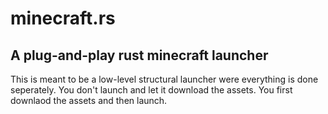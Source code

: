 # minecraft.rs

## A plug-and-play rust minecraft launcher

This is meant to be a low-level structural launcher were everything is done seperately.
You don't launch and let it download the assets. You first downlaod the assets and then launch.